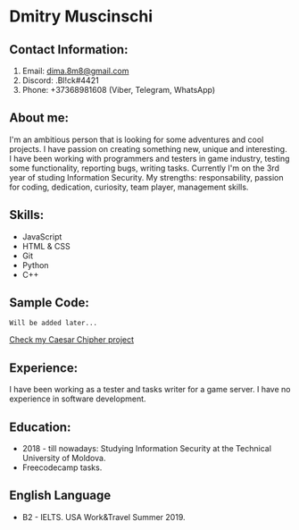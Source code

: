 # Dmitry Muscinschi

## Contact Information:

1. Email: dima.8m8@gmail.com
2. Discord: .Bl!ck#4421
3. Phone: +37368981608 (Viber, Telegram, WhatsApp)

## About me:

I'm an ambitious person that is looking for some adventures and cool projects. I have passion on creating something new, unique and interesting. I have been working with programmers and testers in game industry, testing some functionality, reporting bugs, writing tasks. Currently I'm on the 3rd year of studing Information Security. My strengths: responsability, passion for coding, dedication, curiosity, team player, management skills.

## Skills:

* JavaScript
* HTML & CSS
* Git
* Python
* C++

## Sample Code:

```
Will be added later...
```

[Check my Caesar Chipher project](https://github.com/Blick7/CaesarChipherJS)

## Experience:

I have been working as a tester and tasks writer for a game server.
I have no experience in software development.

## Education:

* 2018 - till nowadays: Studying Information Security at the Technical University of Moldova.
* Freecodecamp tasks.

## English Language

* B2 - IELTS. USA Work&Travel Summer 2019.
